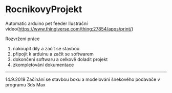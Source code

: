 # RocnikovyProjekt


Automatic arduino pet feeder
Ilustrační video(https://www.thingiverse.com/thing:27854/apps/print/)


Rozvržení práce
1. nakoupit díly a začít se stavbou
2. připojit k arduinu a začít se softwarem
3. dokončení softwaru a celkově doladit projekt
4. zkompletování dokumentace
_________________________________________________________________________________________________________________________________________

14.9.2019 Začínání se stavbou boxu a modelování šnekového podavače v programu 3ds Max
